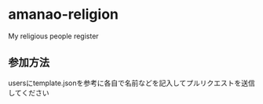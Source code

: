 # amanao-religion
My religious people register
## 参加方法
usersにtemplate.jsonを参考に各自で名前などを記入してプルリクエストを送信してください
